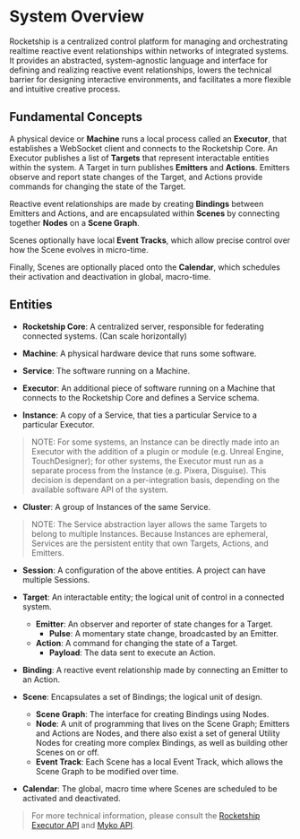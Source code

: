 
# System Overview

Rocketship is a centralized control platform for managing and orchestrating realtime reactive event relationships within networks of integrated systems. It provides an abstracted, system-agnostic language and interface for defining and realizing reactive event relationships, lowers the technical barrier for designing interactive environments, and facilitates a more flexible and intuitive creative process.

## Fundamental Concepts

A physical device or **Machine** runs a local process called an **Executor**, that establishes a WebSocket client and connects to the Rocketship Core. An Executor publishes a list of **Targets** that represent interactable entities within the system. A Target in turn publishes **Emitters** and **Actions**. Emitters observe and report state changes of the Target, and Actions provide commands for changing the state of the Target.

Reactive event relationships are made by creating **Bindings** between Emitters and Actions, and are encapsulated within **Scenes** by connecting together **Nodes** on a **Scene Graph**.

Scenes optionally have local **Event Tracks**, which allow precise control over how the Scene evolves in micro-time.

Finally, Scenes are optionally placed onto the **Calendar**, which schedules their activation and deactivation in global, macro-time.

## Entities

- **Rocketship Core**: A centralized server, responsible for federating connected systems. (Can scale horizontally)

- **Machine**: A physical hardware device that runs some software.

- **Service**: The software running on a Machine.

- **Executor**: An additional piece of software running on a Machine that connects to the Rocketship Core and defines a Service schema.

- **Instance**: A copy of a Service, that ties a particular Service to a particular Executor.

> NOTE: For some systems, an Instance can be directly made into an Executor with the addition of a plugin or module (e.g. Unreal Engine, TouchDesigner); for other systems, the Executor must run as a separate process from the Instance (e.g. Pixera, Disguise). This decision is dependant on a per-integration basis, depending on the available software API of the system. 

- **Cluster**: A group of Instances of the same Service.

> NOTE: The Service abstraction layer allows the same Targets to belong to multiple Instances. Because Instances are ephemeral, Services are the persistent entity that own Targets, Actions, and Emitters.

- **Session**: A configuration of the above entities. A project can have multiple Sessions.

- **Target**: An interactable entity; the logical unit of control in a connected system.
	- **Emitter**: An observer and reporter of state changes for a Target.
		- **Pulse**: A momentary state change, broadcasted by an Emitter.
	- **Action**: A command for changing the state of a Target.
		- **Payload**: The data sent to execute an Action.

- **Binding**: A reactive event relationship made by connecting an Emitter to an Action.

- **Scene**: Encapsulates a set of Bindings; the logical unit of design.
	- **Scene Graph**: The interface for creating Bindings using Nodes.
	- **Node**: A unit of programming that lives on the Scene Graph; Emitters and Actions are Nodes, and there also exist a set of general Utility Nodes for creating more complex Bindings, as well as building other Scenes on or off.
	- **Event Track**: Each Scene has a local Event Track, which allows the Scene Graph to be modified over time.

- **Calendar**: The global, macro time where Scenes are scheduled to be activated and deactivated.

> For more technical information, please consult the [Rocketship Executor API](./Rocketship%20Executor%20API.md) and [Myko API](./Myko%20API.md).